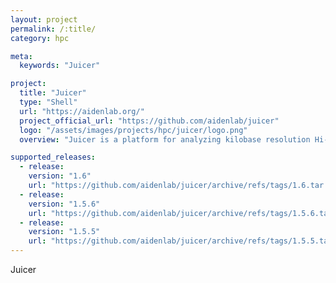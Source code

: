 ```yaml
---
layout: project
permalink: /:title/
category: hpc

meta:
  keywords: "Juicer"

project:
  title: "Juicer"
  type: "Shell"
  url: "https://aidenlab.org/"
  project_official_url: "https://github.com/aidenlab/juicer"
  logo: "/assets/images/projects/hpc/juicer/logo.png"
  overview: "Juicer is a platform for analyzing kilobase resolution Hi-C data. In this distribution, we include the pipeline for generating Hi-C maps from fastq raw data files and command line tools for feature annotation on the Hi-C maps."

supported_releases:
  - release:
    version: "1.6"
    url: "https://github.com/aidenlab/juicer/archive/refs/tags/1.6.tar.gz"
  - release:
    version: "1.5.6"
    url: "https://github.com/aidenlab/juicer/archive/refs/tags/1.5.6.tar.gz"
  - release:
    version: "1.5.5"
    url: "https://github.com/aidenlab/juicer/archive/refs/tags/1.5.5.tar.gz"
---
```


<p>Juicer</p>
